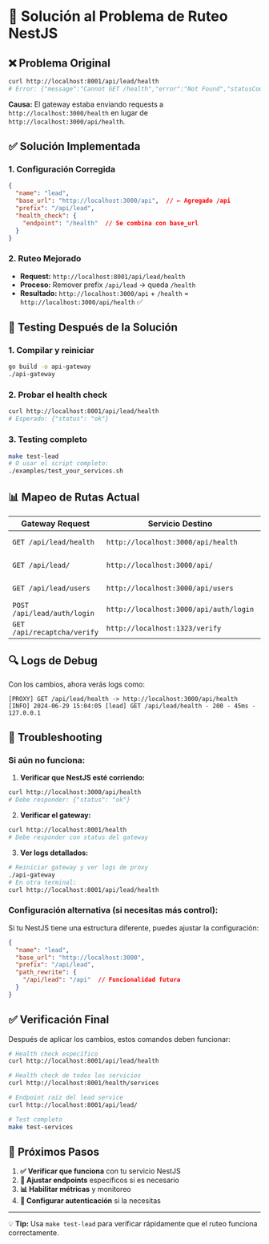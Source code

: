 # 🔧 Solución al Problema de Ruteo NestJS

## ❌ **Problema Original**
```bash
curl http://localhost:8001/api/lead/health
# Error: {"message":"Cannot GET /health","error":"Not Found","statusCode":404}
```

**Causa:** El gateway estaba enviando requests a `http://localhost:3000/health` en lugar de `http://localhost:3000/api/health`.

## ✅ **Solución Implementada**

### **1. Configuración Corregida**
```json
{
  "name": "lead",
  "base_url": "http://localhost:3000/api",  // ← Agregado /api
  "prefix": "/api/lead",
  "health_check": {
    "endpoint": "/health"  // Se combina con base_url
  }
}
```

### **2. Ruteo Mejorado**
- **Request:** `http://localhost:8001/api/lead/health`
- **Proceso:** Remover prefix `/api/lead` → queda `/health`
- **Resultado:** `http://localhost:3000/api` + `/health` = `http://localhost:3000/api/health` ✅

## 🧪 **Testing Después de la Solución**

### **1. Compilar y reiniciar**
```bash
go build -o api-gateway
./api-gateway
```

### **2. Probar el health check**
```bash
curl http://localhost:8001/api/lead/health
# Esperado: {"status": "ok"}
```

### **3. Testing completo**
```bash
make test-lead
# O usar el script completo:
./examples/test_your_services.sh
```

## 📊 **Mapeo de Rutas Actual**

| Gateway Request | Servicio Destino | Descripción |
|-----------------|-------------------|-------------|
| `GET /api/lead/health` | `http://localhost:3000/api/health` | Health check |
| `GET /api/lead/` | `http://localhost:3000/api/` | Endpoint raíz |
| `GET /api/lead/users` | `http://localhost:3000/api/users` | Cualquier endpoint |
| `POST /api/lead/auth/login` | `http://localhost:3000/api/auth/login` | Login |
| `GET /api/recaptcha/verify` | `http://localhost:1323/verify` | Captcha |

## 🔍 **Logs de Debug**

Con los cambios, ahora verás logs como:
```
[PROXY] GET /api/lead/health -> http://localhost:3000/api/health
[INFO] 2024-06-29 15:04:05 [lead] GET /api/lead/health - 200 - 45ms - 127.0.0.1
```

## 🚨 **Troubleshooting**

### **Si aún no funciona:**

1. **Verificar que NestJS esté corriendo:**
```bash
curl http://localhost:3000/api/health
# Debe responder: {"status": "ok"}
```

2. **Verificar el gateway:**
```bash
curl http://localhost:8001/health
# Debe responder con status del gateway
```

3. **Ver logs detallados:**
```bash
# Reiniciar gateway y ver logs de proxy
./api-gateway
# En otra terminal:
curl http://localhost:8001/api/lead/health
```

### **Configuración alternativa (si necesitas más control):**

Si tu NestJS tiene una estructura diferente, puedes ajustar la configuración:

```json
{
  "name": "lead",
  "base_url": "http://localhost:3000",
  "prefix": "/api/lead",
  "path_rewrite": {
    "/api/lead": "/api"  // Funcionalidad futura
  }
}
```

## ✅ **Verificación Final**

Después de aplicar los cambios, estos comandos deben funcionar:

```bash
# Health check específico
curl http://localhost:8001/api/lead/health

# Health check de todos los servicios
curl http://localhost:8001/health/services

# Endpoint raíz del lead service
curl http://localhost:8001/api/lead/

# Test completo
make test-services
```

## 🎯 **Próximos Pasos**

1. **✅ Verificar que funciona** con tu servicio NestJS
2. **🔧 Ajustar endpoints** específicos si es necesario
3. **📊 Habilitar métricas** y monitoreo
4. **🔐 Configurar autenticación** si la necesitas

---

💡 **Tip:** Usa `make test-lead` para verificar rápidamente que el ruteo funciona correctamente.
